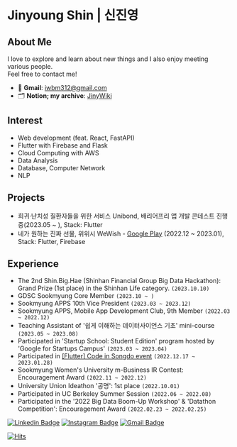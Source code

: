 # Jinyoung Shin | 신진영

## About Me
I love to explore and learn about new things and I also enjoy meeting various people. 
<br>
Feel free to contact me!
- 📧 **Gmail**: iwbm312@gmail.com
- 🗂 **Notion; my archive**: [JinyWiki](https://jinyshin.notion.site/JinyWiki-4c86c7bf84f242c8ae8075e02d0cca7b?pvs=4)

## Interest
- Web development (feat. React, FastAPI)
- Flutter with Firebase and Flask
- Cloud Computing with AWS
- Data Analysis
- Database, Computer Network
- NLP

## Projects
- 희귀·난치성 질환자들을 위한 서비스 Unibond, 배리어프리 앱 개발 콘테스트 진행 중(2023.05 ~ ), Stack: Flutter
- 네가 원하는 진짜 선물, 위위시 WeWish - [Google Play](https://play.google.com/store/apps/details?id=com.codeinsongdo.wewish) (2022.12 ~ 2023.01), Stack: Flutter, Firebase

## Experience
- The 2nd Shin.Big.Hae (Shinhan Financial Group Big Data Hackathon): Grand Prize (1st place) in the Shinhan Life category. `(2023.10.10)`
- GDSC Sookmyung Core Member `(2023.10 ~ )`
- Sookmyung APPS 10th Vice President `(2023.03 ~ 2023.12)`
- Sookmyung APPS, Mobile App Development Club, 9th Member `(2022.03 ~ 2022.12)`
- Teaching Assistant of '쉽게 이해하는 데이터사이언스 기초' mini-course `(2023.05 ~ 2023.08)`
- Participated in 'Startup School: Student Edition' program hosted by 'Google for Startups Campus' `(2023.03 ~ 2023.04)`
- Participated in [[Flutter] Code in Songdo event](https://gdg.community.dev/events/details/google-gdg-songdo-presents-flutter-code-in-songdo-2022-12-17-1/) `(2022.12.17 ~ 2023.01.28)`
- Sookmyung Women's University m-Business IR Contest: Encouragement Award `(2022.11 ~ 2022.12)`
- University Union Ideathon '공명': 1st place `(2022.10.01)`
- Participated in UC Berkeley Summer Session `(2022.06 ~ 2022.08)`
- Participated in the '2022 Big Data Boom-Up Workshop' & 'Datathon Competition': Encouragement Award `(2022.02.23 ~ 2022.02.25)`

[![Linkedin Badge](https://img.shields.io/badge/-LinkedIn-blue?style=flat-square&logo=Linkedin&logoColor=white&link=https://www.linkedin.com/in/jinyoung-shin/)](https://www.linkedin.com/in/jinyoung-shin/) 
[![Instagram Badge](https://img.shields.io/badge/-Instagram-dd2a7b?style=flat-square&logo=instagram&logoColor=white&link=https://www.instagram.com/jinyshin/)](https://www.instagram.com/jinyshin/) 
[![Gmail Badge](https://img.shields.io/badge/-Gmail-d14836?style=flat-square&logo=Gmail&logoColor=white&link=mailto:iwbm312@gmail.com)](mailto:iwbm312@gmail.com)

[![Hits](https://hits.seeyoufarm.com/api/count/incr/badge.svg?url=https%3A%2F%2Fgithub.com%2FJjinyshin&count_bg=%232B80FF&title_bg=%23454545&icon=&icon_color=%23E7E7E7&title=hits&edge_flat=false)](https://hits.seeyoufarm.com)


<!--
![Flutter](https://img.shields.io/badge/Flutter-02569B.svg?&style=flat&logo=flutter&logoColor=white)&nbsp;
![React](https://img.shields.io/badge/React-61DAFB.svg?&style=flat&logo=React&logoColor=white)&nbsp;
![Dart](https://img.shields.io/badge/Dart-%230175C2.svg?&style=flat&logo=dart&logoColor=white) &nbsp;\
![HTML5](https://img.shields.io/badge/HTML5-E34F26.svg?&style=flat&logo=html5&logoColor=white)&nbsp;
![CSS3](https://img.shields.io/badge/CSS3-%231572B6.svg?&style=flat&logo=css3&logoColor=white)&nbsp;
![JavaScript](https://img.shields.io/badge/Javascript-F7DF1E.svg?&style=flat&logo=Javascript&logoColor=white)&nbsp;
-->

<!--
<a href="https://app.daily.dev/jinyshin"><img src="https://api.daily.dev/devcards/18ca7d63baf74ef1bfa8972f7b98643b.png?r=jf3" width="400" alt="Jinyoung Shin's Dev Card"/></a>
-->

